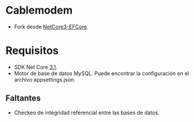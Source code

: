 
# Cablemodem
- Fork desde [NetCore3-EFCore](https://github.com/lucianopereira86/NetCore3-EFCore).

# Requisitos
- SDK Net Core [3.1](https://dotnet.microsoft.com/download/dotnet-core/3.1).
- Motor de base de datos MySQL. Puede encontrar la configuración en el archivo appsettings.json.

## Faltantes
- Checkeo de integridad referencial entre las bases de datos.